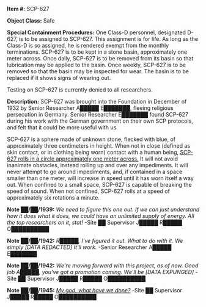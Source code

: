 **Item #:** SCP-627

**Object Class:** Safe

**Special Containment Procedures:** One Class-D personnel, designated D-627, is to be assigned to SCP-627. This assignment is for life. As long as the Class-D is so assigned, he is rendered exempt from the monthly terminations. SCP-627 is to be kept in a stone basin, approximately one meter across. Once daily, SCP-627 is to be removed from its basin so that lubrication may be applied to the basin. Once weekly, SCP-627 is to be removed so that the basin may be inspected for wear. The basin is to be replaced if it shows signs of wearing out.

Testing on SCP-627 is currently denied to all researchers.

**Description:** SCP-627 was brought into the Foundation in December of 1932 by Senior Researcher A█████ E███████, fleeing religious persecution in Germany. Senior Researcher E███████ found SCP-627 during his work with the German government on their own SCP protocols, and felt that it could be more useful with us.

SCP-627 is a sphere made of unknown stone, flecked with blue, of approximately three centimeters in height. When not in close (defined as skin contact, or in clothing being worn) contact with a human being, [SCP-627 rolls in a circle approximately one meter across.](http://www.scp-wiki.net/the-orb-is-the-key) It will not avoid inanimate obstacles, instead rolling up and over any impediments. It will never attempt to go around impediments, and, if contained in a space smaller than one meter, will increase in speed until it has worn itself a way out. When confined to a small space, SCP-627 is capable of breaking the speed of sound. When not confined, SCP-627 rolls at a speed of approximately six rotations a minute.

**Note ██/██/1939:** _We need to figure this one out. If we can just understand how it does what it does, we could have an unlimited supply of energy. All the top researchers on it, stat!_ -Site ██ Supervisor J█████ R█████ O██████████

**Note ██/██/1942:** _R█████, I've figured it out. What to do with it. We simply \[DATA REDACTED\] It'll work._ -Senior Researcher A█████ E███████

**Note ██/██/1942:** _We're moving forward with this project, as of now. Good job A█████, you've got a promotion coming. We'll be \[DATA EXPUNGED\]_ -Site ██ Supervisor J█████ R█████ O██████████

**Note ██/██/1945:** _[My god, what have we done?](http://www.scp-wiki.net/intheendrawhide)_ -Site ██ Supervisor J█████ R█████ O██████████